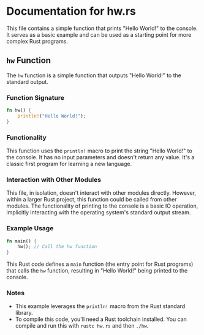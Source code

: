 # Documentation for hw.rs

This file contains a simple function that prints "Hello World!" to the console. It serves as a basic example and can be used as a starting point for more complex Rust programs.

## `hw` Function

The `hw` function is a simple function that outputs "Hello World!" to the standard output.

### Function Signature

```rust
fn hw() {
    println!("Hello World!");
}
```

### Functionality

This function uses the `println!` macro to print the string "Hello World!" to the console.  It has no input parameters and doesn't return any value.  It's a classic first program for learning a new language.

### Interaction with Other Modules

This file, in isolation, doesn't interact with other modules directly. However, within a larger Rust project, this function could be called from other modules. The functionality of printing to the console is a basic IO operation, implicitly interacting with the operating system's standard output stream.

### Example Usage

```rust
fn main() {
    hw(); // Call the hw function
}
```

This Rust code defines a `main` function (the entry point for Rust programs) that calls the `hw` function, resulting in "Hello World!" being printed to the console.

### Notes
*   This example leverages the `println!` macro from the Rust standard library.
*   To compile this code, you'll need a Rust toolchain installed. You can compile and run this with `rustc hw.rs` and then `./hw`.
